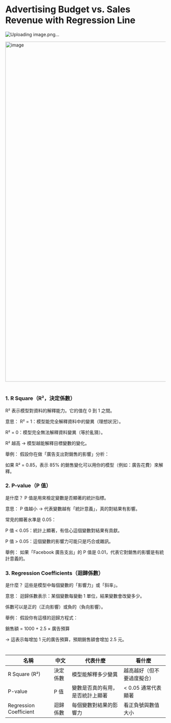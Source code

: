 # Advertising Budget vs. Sales Revenue with Regression Line
![Uploading image.png…]()


<img width="1064" alt="image" src="https://github.com/user-attachments/assets/fcf6aea7-ddd5-4414-a9e8-c86a958b68fb" />


#
### 1. R Square（R²，決定係數）
R² 表示模型對資料的解釋能力。它的值在 0 到 1 之間。

意思：
R² = 1：模型能完全解釋資料中的變異（理想狀況）。

R² = 0：模型完全無法解釋資料變異（等於亂猜）。

R² 越高 → 模型越能解釋目標變數的變化。

舉例：
假設你在做「廣告支出對銷售的影響」分析：

如果 R² = 0.85，表示 85% 的銷售變化可以用你的模型（例如：廣告花費）來解釋。


### 2. P-value（P 值）
是什麼？
P 值是用來檢定變數是否顯著的統計指標。

意思：
P 值越小 → 代表變數越有「統計意義」，真的對結果有影響。

常見的顯著水準是 0.05：

P 值 < 0.05：統計上顯著，有信心這個變數對結果有貢獻。

P 值 > 0.05：這個變數的影響力可能只是巧合或雜訊。

舉例：
如果「Facebook 廣告支出」的 P 值是 0.01，代表它對銷售的影響是有統計意義的。

### 3. Regression Coefficients（迴歸係數）
是什麼？
這些是模型中每個變數的「影響力」或「斜率」。

意思：
迴歸係數表示：某個變數每變動 1 單位，結果變數會改變多少。

係數可以是正的（正向影響）或負的（負向影響）。

舉例：
假設你有這樣的迴歸方程式：

銷售額 = 1000 + 2.5 × 廣告預算

→ 這表示每增加 1 元的廣告預算，預期銷售額會增加 2.5 元。

#
| 名稱                     | 中文   | 代表什麼             | 看什麼           |
| ---------------------- | ---- | ---------------- | ------------- |
| R Square (R²)          | 決定係數 | 模型能解釋多少變異        | 越高越好（但不要過度擬合） |
| P-value                | P 值  | 變數是否真的有用，是否統計上顯著 | < 0.05 通常代表顯著 |
| Regression Coefficient | 迴歸係數 | 每個變數對結果的影響力      | 看正負號與數值大小     |




